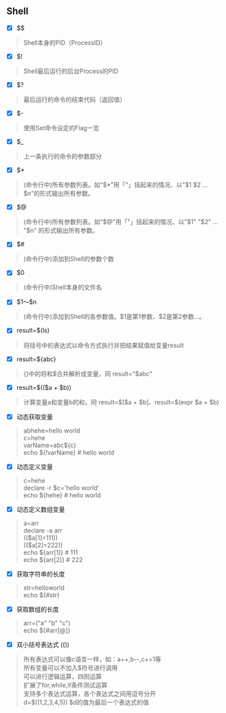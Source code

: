 ﻿  
## Shell  
  
- [x] \$\$  
> Shell本身的PID（ProcessID）  
  
- [x] \$!  
> Shell最后运行的后台Process的PID  
  
- [x] \$?  
> 最后运行的命令的结束代码（返回值）  
  
- [x] \$-  
> 使用Set命令设定的Flag一览  
  
- [x] \$_  
> 上一条执行的命令的参数部分  
  
- [x] \$*  
> (命令行中)所有参数列表。如"\$*"用「"」括起来的情况、以"\$1 \$2 … \$n"的形式输出所有参数。  
  
- [x] \$@  
> (命令行中)所有参数列表。如"\$@"用「"」括起来的情况、以"\$1" "\$2" … "\$n" 的形式输出所有参数。  
  
- [x] \$#  
> (命令行中)添加到Shell的参数个数  
  
- [x] \$0  
> (命令行中)Shell本身的文件名  
  
- [x] \$1～\$n  
> (命令行中)添加到Shell的各参数值。\$1是第1参数、\$2是第2参数…。  
  
- [x] result=\$(ls)  
> 将括号中的表达式以命令方式执行并把结果赋值给变量result  
  
- [x] result=\${abc}  
> {}中的将和\$合并解析成变量，同 result="\$abc"  
  
- [x] result=\$((\$a + \$b))  
> 计算变量a和变量b的和，同 result=\$[\$a + \$b]、result=\$(expr \$a + \$b)  
  
- [x] 动态获取变量  
> abhehe=hello world  
c=hehe  
varName=abc\${c}  
echo \${!varName}  # hello world  
  
- [x] 动态定义变量  
> c=hehe  
declare -r \$c='hello world'  
echo \${hehe} # hello world  
  
- [x] 动态定义数组变量  
> a=arr  
declare -a arr  
((\$a[1]=111))  
((\$a[2]=222))  
echo \${arr[1]} # 111  
echo \${arr[2]} # 222  
  
- [x] 获取字符串的长度  
> str=helloworld  
echo \${#str}  
  
- [x] 获取数组的长度  
> arr=("a" "b" "c")  
echo \${#arr[@]}  
  
- [x] 双小括号表达式 (())  
> 所有表达式可以像c语言一样，如：a++,b--,c+=1等  
所有变量可以不加入\$符号进行调用  
可以进行逻辑运算，四则运算  
扩展了for,while,if条件测试运算  
支持多个表达式运算，各个表达式之间用逗号分开  
d=\$((1,2,3,4,5)) \$d的值为最后一个表达式的值  
